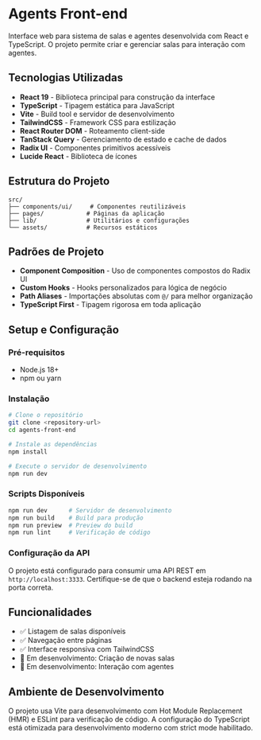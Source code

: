 # Agents Front-end

Interface web para sistema de salas e agentes desenvolvida com React e TypeScript. O projeto permite criar e gerenciar salas para interação com agentes.

## Tecnologias Utilizadas

- **React 19** - Biblioteca principal para construção da interface
- **TypeScript** - Tipagem estática para JavaScript
- **Vite** - Build tool e servidor de desenvolvimento
- **TailwindCSS** - Framework CSS para estilização
- **React Router DOM** - Roteamento client-side
- **TanStack Query** - Gerenciamento de estado e cache de dados
- **Radix UI** - Componentes primitivos acessíveis
- **Lucide React** - Biblioteca de ícones

## Estrutura do Projeto

```
src/
├── components/ui/     # Componentes reutilizáveis
├── pages/            # Páginas da aplicação
├── lib/              # Utilitários e configurações
└── assets/           # Recursos estáticos
```

## Padrões de Projeto

- **Component Composition** - Uso de componentes compostos do Radix UI
- **Custom Hooks** - Hooks personalizados para lógica de negócio
- **Path Aliases** - Importações absolutas com `@/` para melhor organização
- **TypeScript First** - Tipagem rigorosa em toda aplicação

## Setup e Configuração

### Pré-requisitos
- Node.js 18+
- npm ou yarn

### Instalação

```bash
# Clone o repositório
git clone <repository-url>
cd agents-front-end

# Instale as dependências
npm install

# Execute o servidor de desenvolvimento
npm run dev
```

### Scripts Disponíveis

```bash
npm run dev      # Servidor de desenvolvimento
npm run build    # Build para produção
npm run preview  # Preview do build
npm run lint     # Verificação de código
```

### Configuração da API

O projeto está configurado para consumir uma API REST em `http://localhost:3333`. Certifique-se de que o backend esteja rodando na porta correta.

## Funcionalidades

- ✅ Listagem de salas disponíveis
- ✅ Navegação entre páginas
- ✅ Interface responsiva com TailwindCSS
- 🔄 Em desenvolvimento: Criação de novas salas
- 🔄 Em desenvolvimento: Interação com agentes

## Ambiente de Desenvolvimento

O projeto usa Vite para desenvolvimento com Hot Module Replacement (HMR) e ESLint para verificação de código. A configuração do TypeScript está otimizada para desenvolvimento moderno com strict mode habilitado.
